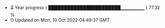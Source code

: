 - ⏳ Year progress { ███████████████████████▁▁▁▁▁▁▁ } 77.32 %
- ⏰ Updated on Mon, 10 Oct 2022 04:49:37 GMT

